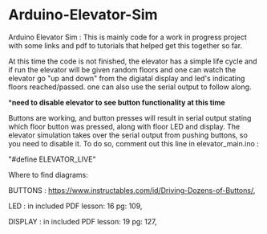 # Arduino-Elevator-Sim
Arduino Elevator Sim : This is mainly code for a work in progress project with some links and pdf to tutorials that helped get this together so far.

At this time the code is not finished, the elevator has a simple life cycle and if run the elevator will be given random floors and one can watch the elevator go "up and down" from the digiatal display and led's indicating floors reached/passed. one can also use the serial output to follow along.

***need to disable elevator to see button functionality at this time**

Buttons are working, and button presses will result in serial output stating which floor button was pressed, along with floor LED and display. The elevator simulation takes over the serial output from pushing buttons, so you need to disable it. To do so, comment out this line in elevator_main.ino :  

"#define ELEVATOR_LIVE"

Where to find diagrams:

BUTTONS : https://www.instructables.com/id/Driving-Dozens-of-Buttons/,

LED     : in included PDF lesson: 16 pg: 109,

DISPLAY : in included PDF lesson: 19 pg: 127,
